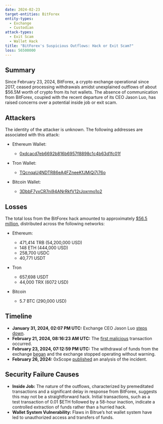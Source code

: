 ```yaml
---
date: 2024-02-23
target-entities: BitForex
entity-types:
  - Exchange
  - Custodian
attack-types:
  - Exit Scam
  - Wallet Hack
title: "BitForex's Suspicious Outflows: Hack or Exit Scam?"
loss: 56500000
---
```


## Summary

Since February 23, 2024, BitForex, a crypto exchange operational since 2017, ceased processing withdrawals amidst unexplained outflows of about $56.5M worth of crypto from its hot wallets. The absence of communication from BitForex, coupled with the recent departure of its CEO Jason Luo, has raised concerns over a potential inside job or exit scam. 

## Attackers

The identity of the attacker is unknown. The following addresses are associated with this attack:

- Ethereum Wallet:
  - [0xdcacd7eb6692b816b6957f8898c1c4b63d1fc01f](https://etherscan.io/address/0xdcacd7eb6692b816b6957f8898c1c4b63d1fc01f)
    
- Tron Wallet:
  - [TQcnqaU4NDTR86eA4FZneeKfJMiQi7i76o](https://tronscan.org/#/address/TQcnqaU4NDTR86eA4FZneeKfJMiQi7i76o)
   
- Bitcoin Wallet:
  - [3DbbF7yxCR7ni94ANrRkfV12rJoxrmo1o2](https://www.blockchain.com/explorer/addresses/btc/3DbbF7yxCR7ni94ANrRkfV12rJoxrmo1o2)

## Losses

The total loss from the BitForex hack amounted to approximately [$56.5 million](https://twitter.com/zachxbt/status/1762028433574650347), distributed across the following networks:

- Ethereum:
  -  471,414 TRB (54,200,000 USD)
  -  148 ETH (444,000 USD)
  -  258,700 USDC
  -  40,771 USDT

- Tron
  - 657,698 USDT
  - 44,000 TRX (6072 USD)

- Bitcoin
  - 5.7 BTC (290,000 USD)

## Timeline

- **January 31, 2024, 02:07 PM UTC:** Exchange CEO Jason Luo [steps down](https://support.bitforex.com/hc/en-us/articles/28260960127385-Jason-Stepped-Down-as-CEO-of-BitForex).
- **February 21, 2024, 08:16:23 AM UTC:** The [first malicious](https://etherscan.io/tx/0xee8a0e425670b53e5066451362324fb6ef36fb5507a525567fc8c9b68a03709f) transaction occurred.
- **February 23, 2024, 07:12:59 PM UTC:** The withdrawal of funds from the exchange [began](https://etherscan.io/tx/0xb1ef6176112c8b019192b5e627732afee8930810801961ded081720e74544753) and the exchange stopped operating without warning.
- **February 26, 2024:** 0xScope [published](https://www.0xscope.com/blog-posts/hack-or-exit-scam-what-happened-at-bitforex) an analysis of the incident. 

## Security Failure Causes

- **Inside Job:** The nature of the outflows, characterized by premeditated transactions and a significant delay in response from BitForex, suggests this may not be a straightforward hack. Initial transactions, such as a test transaction of 0.01 $ETH followed by a 58-hour inaction, indicate a controlled extraction of funds rather than a hurried hack.
- **Wallet System Vulnerability:** Flaws in Bitrue’s hot wallet system have led to unauthorized access and transfers of funds.
